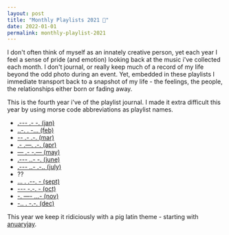```yaml
---
layout: post
title: "Monthly Playlists 2021 🚀"
date: 2022-01-01
permalink: monthly-playlist-2021
---
```

<!-- ![1.png]({{site.url}}/assets/resources-monthly-playlist-2021/1.png) -->

 I don't often think of myself as an innately creative person, yet each year I feel a sense of pride (and emotion) looking back at the music i've collected each month.  I don't journal, or really keep much of a record of my life beyond the odd photo during an event. Yet, embedded in these playlists I immediate transport back to a snapshot of my life - the feelings, the people, the relationships either born or fading away. 

This is the fourth year i've of the playlist journal.  I made it extra difficult this year by using morse code abbreviations as playlist names.

* [.--- .- -. (jan)](https://open.spotify.com/playlist/28VcuE4ezfRFmJMMRcjTNc?si=9f68dbcbd86a438b)
* [..-.  .  -... (feb)](https://open.spotify.com/playlist/3ADECtb4ivRg14XmVwbM3c?si=8c4e66e92ecd4089)
* [--   .-   .-. (mar)](https://open.spotify.com/playlist/0ggIDtrbqzGdHwsClJuhs7?si=5224b35a57df4492)
* [.- .—. .-. (apr)](https://open.spotify.com/playlist/5iRqnUrqta1x7tta7E7mrD?si=1e60c87ce546437c)
* [— .- -.— (may)](https://open.spotify.com/playlist/6lnuArz9ZJaKPyTjllVV6g?si=4b8551a4f2784bf5)
* [.--- ..- -. (june)](https://open.spotify.com/playlist/0DolVp11zriD26Zi4LyDsh?si=3114dd0ee1634b5e)
* [.--- ..- .-.. (july)](https://open.spotify.com/playlist/0GV0RyNYTlSqSOCE0yR8zl?si=5fcb60b3e59b4fe0)
* ??
* [... . .--. - (sept)](https://open.spotify.com/playlist/6G420C8wshCUMurzVe4TsC?si=0a90ae8a148d4e6c)
* [--- -.-. - (oct)](https://open.spotify.com/playlist/35JFn6Z2VxmJdlkbILYNxN?si=134800f01ca8405e)
* [-. —- …- (nov)](https://open.spotify.com/playlist/2eEontDrcieWVtI3WKg8tk?si=c5f2d932559f480c)
* [-.. . -.-. (dec)](https://open.spotify.com/playlist/6W7eUfPaClqFHnib1vouGc?si=ba92ca1f94b041d8)


This year we keep it ridiciously with a pig latin theme - starting with [anuaryjay](https://open.spotify.com/playlist/1DITOyop8HZhAFVZ9oGKKZ?si=a193726ec76f48a9).
